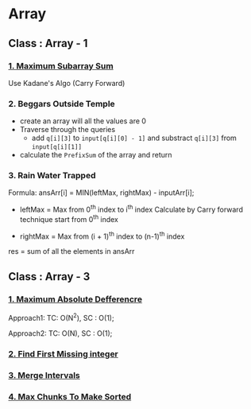 # Array

## Class : Array - 1 

### [1. Maximum Subarray Sum](https://leetcode.com/problems/maximum-subarray/)

Use Kadane's  Algo (Carry Forward)

### 2. Beggars Outside Temple
- create an array will all the values are 0
- Traverse through the queries 
  - add `q[i][3]` to `input[q[i][0] - 1]` and substract `q[i][3]` from `input[q[i][1]]`
- calculate the `PrefixSum` of the array and return

### 3. Rain Water Trapped

Formula: ansArr[i] = MIN(leftMax, rightMax) - inputArr[i];

- leftMax = Max from 0<sup>th</sup> index to i<sup>th</sup> index
Calculate by Carry forward technique start from 0<sup>th</sup> index

- rightMax = Max from (i + 1)<sup>th</sup> index to (n-1)<sup>th</sup> index

res = sum of all the elements in ansArr


## Class : Array - 3

### [1. Maximum Absolute Defferencre](https://www.interviewbit.com/problems/maximum-absolute-difference/)

Approach1: TC: O(N<sup>2</sup>), SC : O(1);

Approach2: TC: O(N), SC : O(1);


### [2. Find First Missing integer](https://leetcode.com/problems/first-missing-positive/submissions/)


### [3. Merge Intervals](https://leetcode.com/problems/first-missing-positive/submissions/)


### [4. Max Chunks To Make Sorted](https://leetcode.com/problems/max-chunks-to-make-sorted/)



